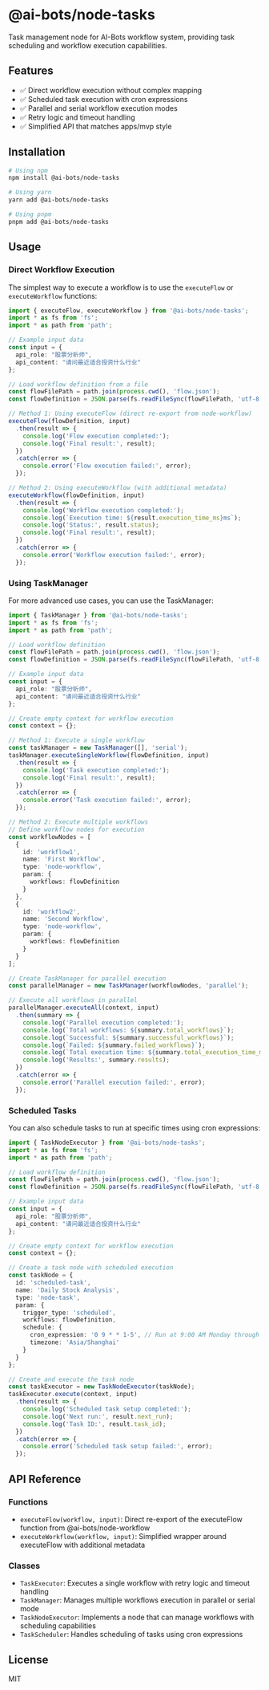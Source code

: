 # @ai-bots/node-tasks

Task management node for AI-Bots workflow system, providing task scheduling and workflow execution capabilities.

## Features

- ✅ Direct workflow execution without complex mapping
- ✅ Scheduled task execution with cron expressions
- ✅ Parallel and serial workflow execution modes
- ✅ Retry logic and timeout handling
- ✅ Simplified API that matches apps/mvp style

## Installation

```bash
# Using npm
npm install @ai-bots/node-tasks

# Using yarn
yarn add @ai-bots/node-tasks

# Using pnpm
pnpm add @ai-bots/node-tasks
```

## Usage

### Direct Workflow Execution

The simplest way to execute a workflow is to use the `executeFlow` or `executeWorkflow` functions:

```typescript
import { executeFlow, executeWorkflow } from '@ai-bots/node-tasks';
import * as fs from 'fs';
import * as path from 'path';

// Example input data
const input = {
  api_role: "股票分析师",
  api_content: "请问最近适合投资什么行业"
};

// Load workflow definition from a file
const flowFilePath = path.join(process.cwd(), 'flow.json');
const flowDefinition = JSON.parse(fs.readFileSync(flowFilePath, 'utf-8'));

// Method 1: Using executeFlow (direct re-export from node-workflow)
executeFlow(flowDefinition, input)
  .then(result => {
    console.log('Flow execution completed:');
    console.log('Final result:', result);
  })
  .catch(error => {
    console.error('Flow execution failed:', error);
  });

// Method 2: Using executeWorkflow (with additional metadata)
executeWorkflow(flowDefinition, input)
  .then(result => {
    console.log('Workflow execution completed:');
    console.log(`Execution time: ${result.execution_time_ms}ms`);
    console.log('Status:', result.status);
    console.log('Final result:', result);
  })
  .catch(error => {
    console.error('Workflow execution failed:', error);
  });
```

### Using TaskManager

For more advanced use cases, you can use the TaskManager:

```typescript
import { TaskManager } from '@ai-bots/node-tasks';
import * as fs from 'fs';
import * as path from 'path';

// Load workflow definition
const flowFilePath = path.join(process.cwd(), 'flow.json');
const flowDefinition = JSON.parse(fs.readFileSync(flowFilePath, 'utf-8'));

// Example input data
const input = {
  api_role: "股票分析师",
  api_content: "请问最近适合投资什么行业"
};

// Create empty context for workflow execution
const context = {};

// Method 1: Execute a single workflow
const taskManager = new TaskManager([], 'serial');
taskManager.executeSingleWorkflow(flowDefinition, input)
  .then(result => {
    console.log('Task execution completed:');
    console.log('Final result:', result);
  })
  .catch(error => {
    console.error('Task execution failed:', error);
  });

// Method 2: Execute multiple workflows
// Define workflow nodes for execution
const workflowNodes = [
  {
    id: 'workflow1',
    name: 'First Workflow',
    type: 'node-workflow',
    param: {
      workflows: flowDefinition
    }
  },
  {
    id: 'workflow2',
    name: 'Second Workflow',
    type: 'node-workflow',
    param: {
      workflows: flowDefinition
    }
  }
];

// Create TaskManager for parallel execution
const parallelManager = new TaskManager(workflowNodes, 'parallel');

// Execute all workflows in parallel
parallelManager.executeAll(context, input)
  .then(summary => {
    console.log('Parallel execution completed:');
    console.log(`Total workflows: ${summary.total_workflows}`);
    console.log(`Successful: ${summary.successful_workflows}`);
    console.log(`Failed: ${summary.failed_workflows}`);
    console.log(`Total execution time: ${summary.total_execution_time_ms}ms`);
    console.log('Results:', summary.results);
  })
  .catch(error => {
    console.error('Parallel execution failed:', error);
  });
```

### Scheduled Tasks

You can also schedule tasks to run at specific times using cron expressions:

```typescript
import { TaskNodeExecutor } from '@ai-bots/node-tasks';
import * as fs from 'fs';
import * as path from 'path';

// Load workflow definition
const flowFilePath = path.join(process.cwd(), 'flow.json');
const flowDefinition = JSON.parse(fs.readFileSync(flowFilePath, 'utf-8'));

// Example input data
const input = {
  api_role: "股票分析师",
  api_content: "请问最近适合投资什么行业"
};

// Create empty context for workflow execution
const context = {};

// Create a task node with scheduled execution
const taskNode = {
  id: 'scheduled-task',
  name: 'Daily Stock Analysis',
  type: 'node-task',
  param: {
    trigger_type: 'scheduled',
    workflows: flowDefinition,
    schedule: {
      cron_expression: '0 9 * * 1-5', // Run at 9:00 AM Monday through Friday
      timezone: 'Asia/Shanghai'
    }
  }
};

// Create and execute the task node
const taskExecutor = new TaskNodeExecutor(taskNode);
taskExecutor.execute(context, input)
  .then(result => {
    console.log('Scheduled task setup completed:');
    console.log('Next run:', result.next_run);
    console.log('Task ID:', result.task_id);
  })
  .catch(error => {
    console.error('Scheduled task setup failed:', error);
  });
```

## API Reference

### Functions

- `executeFlow(workflow, input)`: Direct re-export of the executeFlow function from @ai-bots/node-workflow
- `executeWorkflow(workflow, input)`: Simplified wrapper around executeFlow with additional metadata

### Classes

- `TaskExecutor`: Executes a single workflow with retry logic and timeout handling
- `TaskManager`: Manages multiple workflows execution in parallel or serial mode
- `TaskNodeExecutor`: Implements a node that can manage workflows with scheduling capabilities
- `TaskScheduler`: Handles scheduling of tasks using cron expressions

## License

MIT 